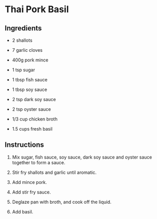 # Thai Pork Basil

## Ingredients

* 2 shallots

* 7 garlic cloves

* 400g pork mince

* 1 tsp sugar

* 1 tbsp fish sauce

* 1 tbsp soy sauce

* 2 tsp dark soy sauce

* 2 tsp oyster sauce

* 1/3 cup chicken broth

* 1.5 cups fresh basil

## Instructions

1. Mix sugar, fish sauce, soy sauce, dark soy sauce and oyster sauce together to form a sauce.

2. Stir fry shallots and garlic until aromatic.

3. Add mince pork.

4. Add stir fry sauce.

5. Deglaze pan with broth, and cook off the liquid.

6. Add basil.
